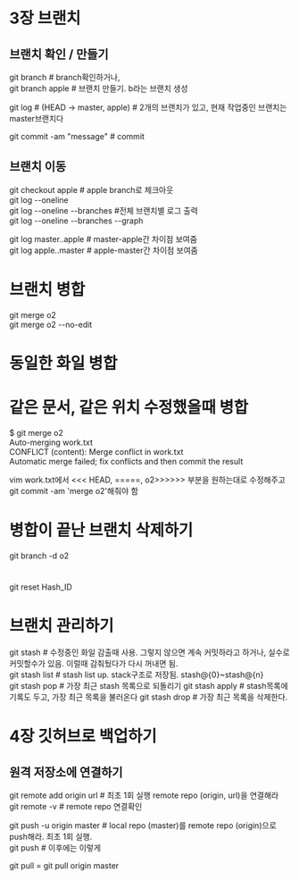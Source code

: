 # 3장 브랜치  
## 브랜치 확인 / 만들기  
git branch # branch확인하거나,   
git branch apple # 브랜치 만들기. b라는 브랜치 생성  

git log  # (HEAD -> master, apple) # 2개의 브랜치가 있고, 현재 작업중인 브랜치는 master브랜치다  

git commit -am "message" # commit  

## 브랜치 이동  
git checkout apple # apple branch로 체크아웃  
git log --oneline  
git log --oneline --branches #전체 브랜치별 로그 출력  
git log --oneline --branches --graph  

git log master..apple # master-apple간 차이점 보여줌  
git log apple..master # apple-master간 차이점 보여줌  

# 브랜치 병합  
git merge o2   
git merge o2 --no-edit  

# 동일한 화일 병합  


# 같은 문서, 같은 위치 수정했을때 병합  
$ git merge o2   
Auto-merging work.txt  
CONFLICT (content): Merge conflict in work.txt  
Automatic merge failed; fix conflicts and then commit the result  

vim work.txt에서 <<< HEAD, =====, o2>>>>>> 부분을 원하는대로 수정해주고 git commit -am 'merge o2'해줘야 함  

# 병합이 끝난 브랜치 삭제하기  
git branch -d o2  

# 
git reset Hash_ID  

# 브랜치 관리하기
git stash # 수정중인 화일 감출때 사용. 그렇지 않으면 계속 커밋하라고 하거나, 실수로 커밋할수가 있음. 이럴때 감춰뒀다가 다시 꺼내면 됨.  
git stash list # stash list up. stack구조로 저장됨. stash@{0}~stash@{n}  
git stash pop # 가장 최근 stash 목록으로 되돌리기
git stash apply # stash목록에 기록도 두고, 가장 최근 목록을 불러온다
git stash drop # 가장 최근 목록을 삭제한다.

# 4장 깃허브로 백업하기  
## 원격 저장소에 연결하기  
git remote add origin url  # 최초 1회 실행 remote repo (origin, url)을 연결해라  
git remote -v   # remote repo 연결확인  

git push -u origin master  # local repo (master)를 remote repo (origin)으로 push해라. 최초 1회 실행.  
git push # 이후에는 이렇게  

git pull = git pull origin master
